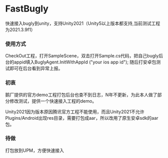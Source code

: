 # FastBugly

快速接入bugly到unity，支持Unity2021（Unity5以上版本都支持,当前测试工程为2021.3.9f1）

### 使用方式
CheckOut工程，打开SampleScene，双击打开Sample.cs代码，把自己bugly后台的appid填入BuglyAgent.InitWithAppId ("your ios app id");  随后打安卓包测试即可在后台看到异常上报。

### 初衷
鹅厂提供的官方demo工程打包后台也查不到日志，N年不更新，为此本人做了部分修改测试，提供一个快速接入工程的demo。

Unity2021因为版本原因腾讯官方工程不能使用，而且Unity2021不允许Plugins/Android出现res目录，需要打包成aar，所以改用了原生安卓sdk的aar包。

### 待做
打包放到UPM，方便快速接入
